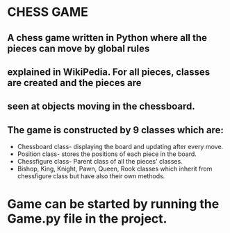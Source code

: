 # CHESS GAME
## A chess game written in Python where all the pieces can move by global rules
## explained in WikiPedia. For all pieces, classes are created and the pieces are
## seen at objects moving in the chessboard. 

## The game is constructed by 9 classes which are:
* Chessboard class- displaying the board and updating after every move.
* Position class- stores the positions of each piece in the board.
* Chessfigure class- Parent class of all the pieces' classes.
* Bishop, King, Knight, Pawn, Queen, Rook classes which inherit from chessfigure class but have also their own methods.

# Game can be started by running the Game.py file in the project.



